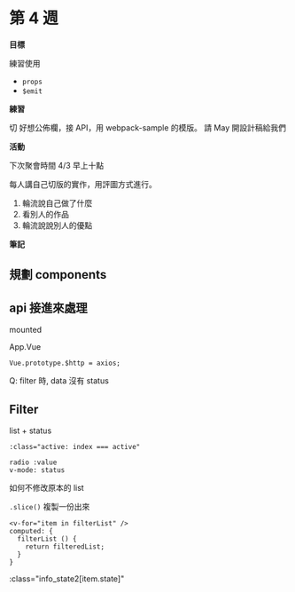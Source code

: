 # 第 4 週

**目標**

練習使用
- `props`
- `$emit`

**練習**

切 好想公佈欄，接 API，用 webpack-sample 的模版。
請 May 開設計稿給我們

**活動**

下次聚會時間 4/3 早上十點

每人講自己切版的實作，用評圖方式進行。
1. 輪流說自己做了什麼
2. 看別人的作品
3. 輪流說說別人的優點

**筆記**

## 規劃 components

## api 接進來處理
mounted

App.Vue
```
Vue.prototype.$http = axios;
```

Q:
filter 時, data 沒有 status

## Filter
list + status
```
:class="active: index === active"
```

```
radio :value
v-mode: status
```

如何不修改原本的 list

`.slice()` 複製一份出來

```
<v-for="item in filterList" />
computed: {
  filterList () {
    return filteredList;
  }
}

```
:class="info_state2[item.state]"
```
